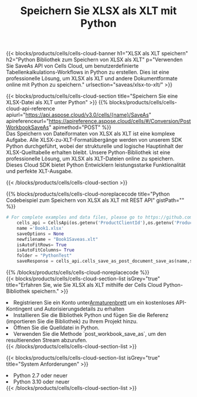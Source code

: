 ﻿---
title:  Speichern Sie XLSX als XLT mit Python
description:  Verwendung des Cloud SDK Aspose.Cells für Python zum Speichern der XLSX-Formatdatei als XLT-Formatdatei.
kwords: Excel, Save XLSX as XLT, REST, Python
howto: How to save XLSX as XLT using Aspose.Cells Cloud Python library.
---
{{< blocks/products/cells/cells-cloud-banner h1="XLSX als XLT speichern" h2="Python Bibliothek zum Speichern von XLSX als XLT" p="Verwenden Sie SaveAs API von Cells Cloud, um benutzerdefinierte Tabellenkalkulations-Workflows in Python zu erstellen. Dies ist eine professionelle Lösung, um XLSX als XLT und andere Dokumentformate online mit Python zu speichern." urlsection="saveas/xlsx-to-xlt/" >}}

{{< blocks/products/cells/cells-cloud-section title="Speichern Sie eine XLSX-Datei als XLT unter Python" >}}
{{% blocks/products/cells/cells-cloud-api-reference apiurl="https://api.aspose.cloud/v3.0/cells/{name}/SaveAs" apireferenceurl="https://apireference.aspose.cloud/cells/#/Conversion/PostWorkbookSaveAs" apimethod="POST" %}}
<br/>
Das Speichern von Dateiformaten von XLSX als XLT ist eine komplexe Aufgabe. Alle XLSX-zu-XLT-Formatübergänge werden von unserem SDK Python durchgeführt, wobei der strukturelle und logische Hauptinhalt der XLSX-Quelltabelle erhalten bleibt. Unsere Python-Bibliothek ist eine professionelle Lösung, um XLSX als XLT-Dateien online zu speichern. Dieses Cloud SDK bietet Python Entwicklern leistungsstarke Funktionalität und perfekte XLT-Ausgabe.

{{< /blocks/products/cells/cells-cloud-section >}}

{{% blocks/products/cells/cells-cloud-noreplacecode title="Python Codebeispiel zum Speichern von XLSX als XLT mit REST API" gistPath="" %}}
  
```python
# For complete examples and data files, please go to https://github.com/aspose-cells-cloud/aspose-cells-cloud-python/
    cells_api = CellsApi(os.getenv('ProductClientId'),os.getenv('ProductClientSecret'))
    name ='Book1.xlsx'    
    saveOptions = None
    newfilename = "Book1Saveas.xlt"
    isAutoFitRows= True
    isAutoFitColumns= True
    folder = "PythonTest"
    saveResponse = cells_api.cells_save_as_post_document_save_as(name,save_options=saveOptions, newfilename=(folder +'/' + newfilename),folder=folder)
```
  
{{% /blocks/products/cells/cells-cloud-noreplacecode %}}
<br/>
{{< blocks/products/cells/cells-cloud-section-list isGrey="true" title="Erfahren Sie, wie Sie XLSX als XLT mithilfe der Cells Cloud Python-Bibliothek speichern." >}}
<li> Registrieren Sie ein Konto unter<a href="https://dashboard.aspose.cloud/">Armaturenbrett</a> um ein kostenloses API-Kontingent und Autorisierungsdetails zu erhalten</li>
<li>Installieren Sie die Bibliothek Python und fügen Sie die Referenz (importieren Sie die Bibliothek) zu Ihrem Projekt hinzu.</li>
<li>Öffnen Sie die Quelldatei in Python.</li>
<li>Verwenden Sie die Methode `post_workbook_save_as`, um den resultierenden Stream abzurufen.</li>
{{< /blocks/products/cells/cells-cloud-section-list >}}

{{< blocks/products/cells/cells-cloud-section-list isGrey="true" title="System Anforderungen" >}}
<li>Python 2.7 oder neuer</li>
<li>Python 3.10 oder neuer</li>
{{< /blocks/products/cells/cells-cloud-section-list >}}
